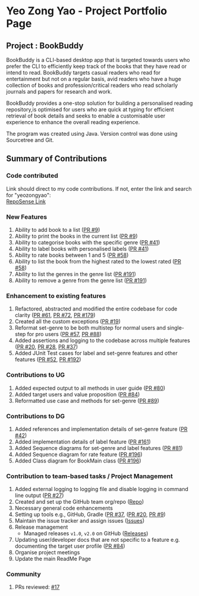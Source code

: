 # Yeo Zong Yao - Project Portfolio Page

## Project : BookBuddy
BookBuddy is a CLI-based desktop app that is targeted towards users who prefer the CLI to efficiently keep track of the books that
they have read or intend to read. BookBuddy targets casual readers who read for entertainment but not on a regular basis, avid readers
who have a huge collection of books and profession/critical readers who read scholarly journals and papers for research and work.

BookBuddy provides a one-stop solution for building a personalised reading repository,is optimised for users who are quick at typing for 
efficient retrieval of book details and seeks to enable a customisable user experience to enhance the overall reading experience.

The program was created using Java. Version control was done using Sourcetree and Git.

## Summary of Contributions

### Code contributed
Link should direct to my code contributions. If not, enter the link and search for "yeozongyao":  
[RepoSense Link](https://nus-cs2113-ay2324s2.github.io/tp-dashboard/?search=&sort=totalCommits%20dsc&sortWithin=title&timeframe=commit&mergegroup=&groupSelect=groupByRepos&breakdown=true&checkedFileTypes=docs~functional-code~test-code~other&since=2024-02-23&tabOpen=true&tabType=authorship&tabAuthor=yeozongyao&tabRepo=AY2324S2-CS2113-F15-4%2Ftp%5Bmaster%5D&authorshipIsMergeGroup=false&authorshipFileTypes=docs~functional-code~test-code~other&authorshipIsBinaryFileTypeChecked=false&authorshipIsIgnoredFilesChecked=false)


### New Features 
1. Ability to add book to a list ([PR #9](https://github.com/AY2324S2-CS2113-F15-4/tp/pull/9))
2. Ability to print the books in the current list ([PR #9](https://github.com/AY2324S2-CS2113-F15-4/tp/pull/9))
3. Ability to categorise books with the specific genre ([PR #41](https://github.com/AY2324S2-CS2113-F15-4/tp/pull/41))
4. Ability to label books with personalised labels ([PR #41](https://github.com/AY2324S2-CS2113-F15-4/tp/pull/41))
5. Ability to rate books between 1 and 5 ([PR #58](https://github.com/AY2324S2-CS2113-F15-4/tp/pull/58))
6. Ability to list the book from the highest rated to the lowest rated ([PR #58](https://github.com/AY2324S2-CS2113-F15-4/tp/pull/58))
7. Ability to list the genres in the genre list ([PR #191](https://github.com/AY2324S2-CS2113-F15-4/tp/pull/191))
8. Ability to remove a genre from the genre list ([PR #191](https://github.com/AY2324S2-CS2113-F15-4/tp/pull/191))

### Enhancement to existing features
1. Refactored, abstracted and modified the entire codebase for code clarity ([PR #61](https://github.com/AY2324S2-CS2113-F15-4/tp/pull/61), [PR #72](https://github.com/AY2324S2-CS2113-F15-4/tp/pull/72), [PR #179](https://github.com/AY2324S2-CS2113-F15-4/tp/pull/179))
2. Created all the custom exceptions ([PR #19](https://github.com/AY2324S2-CS2113-F15-4/tp/pull/19))
3. Reformat set-genre to be both multistep for normal users and single-step for pro users ([PR #57](https://github.com/AY2324S2-CS2113-F15-4/tp/pull/57), [PR #88](https://github.com/AY2324S2-CS2113-F15-4/tp/pull/88)) 
4. Added assertions and logging to the codebase across multiple features ([PR #20](https://github.com/AY2324S2-CS2113-F15-4/tp/pull/20), [PR #28](https://github.com/AY2324S2-CS2113-F15-4/tp/pull/28/files), [PR #37](https://github.com/AY2324S2-CS2113-F15-4/tp/pull/37))
5. Added JUnit Test cases for label and set-genre features and other features ([PR #52](https://github.com/AY2324S2-CS2113-F15-4/tp/pull/52), [PR #192](https://github.com/AY2324S2-CS2113-F15-4/tp/pull/192))

### Contributions to UG
1. Added expected output to all methods in user guide ([PR #80](https://github.com/AY2324S2-CS2113-F15-4/tp/pull/80))
2. Added target users and value proposition ([PR #84](https://github.com/AY2324S2-CS2113-F15-4/tp/pull/84))
3. Reformatted use case and methods for set-genre ([PR #89](https://github.com/AY2324S2-CS2113-F15-4/tp/pull/89))

### Contributions to DG
1. Added references and implementation details of set-genre feature ([PR #42](https://github.com/AY2324S2-CS2113-F15-4/tp/pull/42))
2. Added implementation details of label feature ([PR #161](https://github.com/AY2324S2-CS2113-F15-4/tp/pull/161))
3. Added Sequence diagrams for set-genre and label features ([PR #81](https://github.com/AY2324S2-CS2113-F15-4/tp/pull/81))
4. Added Sequence diagram for rate feature ([PR #196](https://github.com/AY2324S2-CS2113-F15-4/tp/pull/196))
5. Added Class diagram for BookMain class ([PR #196](https://github.com/AY2324S2-CS2113-F15-4/tp/pull/196))

### Contribution to team-based tasks / Project Management
1. Added external logging to logging file and disable logging in command line output ([PR #27](https://github.com/AY2324S2-CS2113-F15-4/tp/pull/27))
2. Created and set up the GitHub team org/repo ([Repo](https://github.com/AY2324S2-CS2113-F15-4/tp))
3. Necessary general code enhancements
4. Setting up tools e.g., GitHub, Gradle ([PR #37](https://github.com/AY2324S2-CS2113-F15-4/tp/pull/37), ([PR #20](https://github.com/AY2324S2-CS2113-F15-4/tp/pull/20), [PR #9](https://github.com/AY2324S2-CS2113-F15-4/tp/pull/9))
5. Maintain the issue tracker and assign issues ([Issues](https://github.com/AY2324S2-CS2113-F15-4/tp/issues))
6. Release management
   - Managed releases `v1.0`, `v2.0` on GitHub ([Releases](https://github.com/AY2324S2-CS2113-F15-4/tp/releases))
7. Updating user/developer docs that are not specific to a feature e.g. documenting the target user profile ([PR #84](https://github.com/AY2324S2-CS2113-F15-4/tp/pull/84))
8. Organise project meetings
9. Update the main ReadMe Page

### Community
1. PRs reviewed: [#17](https://github.com/AY2324S2-CS2113-F15-4/tp/pull/17)